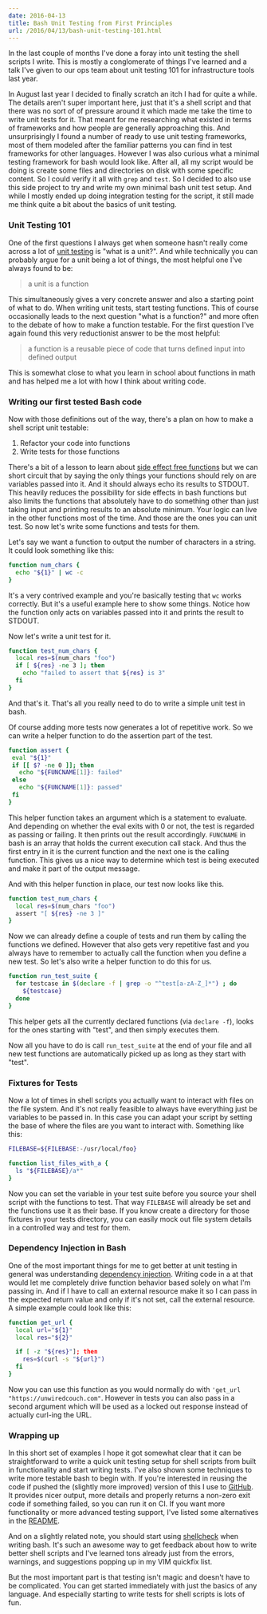 ```yaml
---
date: 2016-04-13
title: Bash Unit Testing from First Principles
url: /2016/04/13/bash-unit-testing-101.html
---
```



In the last couple of months I've done a foray into unit testing the shell
scripts I write. This is mostly a conglomerate of things I've learned and a
talk I've given to our ops team about unit testing 101 for infrastructure
tools last year.

In August last year I decided to finally scratch an itch I had for quite a
while. The details aren't super important here, just that it's a shell script
and that there was no sort of of pressure around it which made me take the
time to write unit tests for it. That meant for me researching what existed in
terms of frameworks and how people are generally approaching this. And
unsurprisingly I found a number of ready to use unit testing frameworks, most
of them modeled after the familiar patterns you can find in test frameworks
for other languages. However I was also curious what a minimal testing
framework for bash would look like. After all, all my script would be doing is
create some files and directories on disk with some specific content. So I
could verify it all with `grep` and `test`.  So I decided to also use this
side project to try and write my own minimal bash unit test setup.  And while
I mostly ended up doing integration testing for the script, it still made me
think quite a bit about the basics of unit testing.

### Unit Testing 101
One of the first questions I always get when someone hasn't really come across
a lot of [unit testing][unit_testing] is "what is a unit?". And while
technically you can probably argue for a unit being a lot of things, the most
helpful one I've always found to be:

> a unit is a function

This simultaneously gives a very concrete answer and also a starting point of
what to do. When writing unit tests, start testing functions. This of course
occasionally leads to the next question "what is a function?" and more often
to the debate of how to make a function testable. For the first question I've
again found this very reductionist answer to be the most helpful:

> a function is a reusable piece of code that turns defined input into defined output

This is somewhat close to what you learn in school about functions in math and
has helped me a lot with how I think about writing code.

### Writing our first tested Bash code

Now with those definitions out of the way, there's a plan on how to make a
shell script unit testable:

1. Refactor your code into functions
2. Write tests for those functions

There's a bit of a lesson to learn about [side effect free
functions][side_effects] but we can short circuit that by saying the only
things your functions should rely on are variables passed into it. And it
should always echo its results to STDOUT.  This heavily reduces the
possibility for side effects in bash functions but also limits the functions
that absolutely have to do something other than just taking input and printing
results to an absolute minimum. Your logic can live in the other functions
most of the time. And those are the ones you can unit test. So now let's
write some functions and tests for them.

Let's say we want a function to output the number of characters in a string.
It could look something like this:

```bash
function num_chars {
  echo "${1}" | wc -c
}
```

It's a very contrived example and you're basically testing that `wc` works
correctly. But it's a useful example here to show some things. Notice how the
function only acts on variables passed into it and prints the result to
STDOUT.

Now let's write a unit test for it.

```bash
function test_num_chars {
  local res=$(num_chars "foo")
  if [ ${res} -ne 3 ]; then
    echo "failed to assert that ${res} is 3"
  fi
}
```

And that's it. That's all you really need to do to write a simple unit test in bash.

Of course adding more tests now generates a lot of repetitive work. So we can
write a helper function to do the assertion part of the test.

```bash
function assert {
 eval "${1}"
 if [[ $? -ne 0 ]]; then
   echo "${FUNCNAME[1]}: failed"
 else
   echo "${FUNCNAME[1]}: passed"
 fi
}
```

This helper function takes an argument which is a statement to evaluate. And
depending on whether the eval exits with 0 or not, the test is regarded as
passing or failing. It then prints out the result accordingly. `FUNCNAME` in
bash is an array that holds the current execution call stack. And thus the
first entry in it is the current function and the next one is the calling
function. This gives us a nice way to determine which test is being executed
and make it part of the output message.

And with this helper function in place, our test now looks like this.

```bash
function test_num_chars {
  local res=$(num_chars "foo")
  assert "[ ${res} -ne 3 ]"
}
```

Now we can already define a couple of tests and run them by calling the
functions we defined. However that also gets very repetitive fast and you
always have to remember to actually call the function when you define a new
test. So let's also write a helper function to do this for us.

```bash
function run_test_suite {
  for testcase in $(declare -f | grep -o "^test[a-zA-Z_]*") ; do
    ${testcase}
  done
}

```


This helper gets all the currently declared functions (via `declare -f`),
looks for the ones starting with "test", and then simply executes them.

Now all you have to do is call `run_test_suite` at the end of your file and
all new test functions are automatically picked up as long as they start with
"test".

### Fixtures for Tests
Now a lot of times in shell scripts you actually want to interact with files
on the file system. And it's not really feasible to always have everything
just be variables to be passed in. In this case you can adapt your script by
setting the base of where the files are you want to interact with. Something
like this:

```bash
FILEBASE=${FILEBASE:-/usr/local/foo}

function list_files_with_a {
  ls "${FILEBASE}/a*"
}
```

Now you can set the variable in your test suite before you source your shell
script with the functions to test. That way `FILEBASE` will already be set and
the functions use it as their base. If you know create a directory for those
fixtures in your tests directory, you can easily mock out file system details
in a controlled way and test for them.

### Dependency Injection in Bash
One of the most important things for me to get better at unit testing in
general was understanding [dependency injection][dep_injection]. Writing code
in a at that would let me completely drive function behavior based solely on
what I'm passing in. And if I have to call an external resource make it so I
can pass in the expected return value and only if it's not set, call the
external resource. A simple example could look like this:

```bash
function get_url {
  local url="${1}"
  local res="${2}"

  if [ -z "${res}"]; then
    res=$(curl -s "${url}")
  fi
}
```

Now you can use this function as you would normally do with `'get_url
"https://unwiredcouch.com"`. However in tests you can also pass in a second
argument which will be used as a locked out response instead of actually
curl-ing the URL.

### Wrapping up
In this short set of examples I hope it got somewhat clear that it can be
straightforward to write a quick unit testing setup for shell scripts from
built in functionality and start writing tests. I've also shown some
techniques to write more testable bash to begin with. If you're interested in
reusing the code if pushed the (slightly more improved) version of this I use
to [GitHub][minibashtest]. It provides nicer output, more details and properly
returns a non-zero exit code if something failed, so you can run it on CI.  If
you want more functionality or more advanced testing support, I've listed some
alternatives in the [README][advanced_testing].

And on a slightly related note, you should start using [shellcheck][] when
writing bash. It's such an awesome way to get feedback about how to write
better shell scripts and I've learned tons already just from the errors,
warnings, and suggestions popping up in my VIM quickfix list.

But the most important part is that testing isn't magic and doesn't have to be
complicated. You can get started immediately with just the basics of any
language. And especially starting to write tests for shell scripts is lots of
fun.

[minibashtest]: https://github.com/mrtazz/minibashtest
[shellcheck]: http://www.shellcheck.net/
[coding_pride]: https://unwiredcouch.com/2016/01/12/coding-pride.html
[advanced_testing]: https://github.com/mrtazz/minibashtest#advanced-testing
[unit_testing]: https://en.wikipedia.org/wiki/Unit_testing
[dep_injection]: https://en.wikipedia.org/wiki/Dependency_injection
[side_effects]: https://en.wikipedia.org/wiki/Side_effect_(computer_science)
